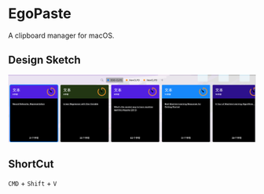 # EgoPaste

 A clipboard manager for macOS.

## Design Sketch

![designSketch](./images/designSketch.png)

## ShortCut

`CMD` + `Shift` + `V`